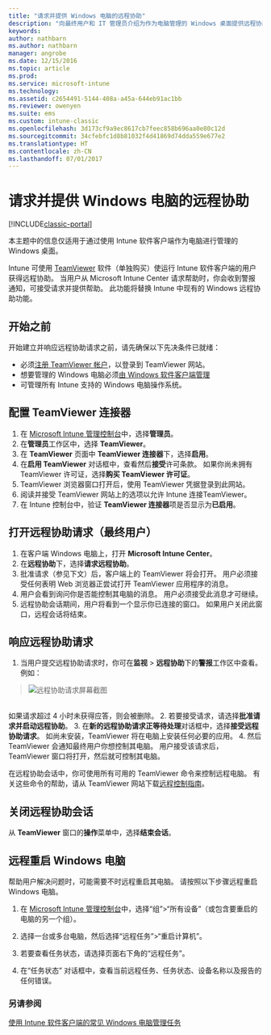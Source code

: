 ```yaml
---
title: "请求并提供 Windows 电脑的远程协助"
description: "向最终用户和 IT 管理员介绍为作为电脑管理的 Windows 桌面提供远程协助，以及远程启动电脑的步骤。"
keywords: 
author: nathbarn
ms.author: nathbarn
manager: angrobe
ms.date: 12/15/2016
ms.topic: article
ms.prod: 
ms.service: microsoft-intune
ms.technology: 
ms.assetid: c2654491-5144-408a-a45a-644eb91ac1bb
ms.reviewer: owenyen
ms.suite: ems
ms.custom: intune-classic
ms.openlocfilehash: 3d173cf9a9ec8617cb7feec858b696aa0e80c12d
ms.sourcegitcommit: 34cfebfc1d8b81032f4d41869d74dda559e677e2
ms.translationtype: HT
ms.contentlocale: zh-CN
ms.lasthandoff: 07/01/2017
---
```

# <a name="request-and-provide-remote-assistance-for-windows-pcs"></a>请求并提供 Windows 电脑的远程协助

[!INCLUDE[classic-portal](../includes/classic-portal.md)]


本主题中的信息仅适用于通过使用 Intune 软件客户端作为电脑进行管理的 Windows 桌面。

Intune 可使用 [TeamViewer](https://www.teamviewer.com) 软件（单独购买）使运行 Intune 软件客户端的用户获得远程协助。 当用户从 Microsoft Intune Center 请求帮助时，你会收到警报通知，可接受请求并提供帮助。 此功能将替换 Intune 中现有的 Windows 远程协助功能。


## <a name="before-you-start"></a>开始之前

开始建立并响应远程协助请求之前，请先确保以下先决条件已就绪：

- 必须[注册 TeamViewer 帐户](https://login.teamviewer.com/LogOn#register)，以登录到 TeamViewer 网站。
- 想要管理的 Windows 电脑必须[由 Windows 软件客户端管理](manage-windows-pcs-with-microsoft-intune.md)
- 可管理所有 Intune 支持的 Windows 电脑操作系统。

## <a name="configure-the-teamviewer-connector"></a>配置 TeamViewer 连接器

1. 在 [Microsoft Intune 管理控制台](https://manage.microsoft.com)中，选择**管理员**。
2. 在**管理员**工作区中，选择 **TeamViewer**。
3. 在 **TeamViewer** 页面中 **TeamViewer 连接器**下，选择**启用**。
4. 在**启用 TeamViewer** 对话框中，查看然后**接受**许可条款。 如果你尚未拥有 TeamViewer 许可证，选择**购买 TeamViewer 许可证**。
5. TeamViewer 浏览器窗口打开后，使用 TeamViewer 凭据登录到此网站。
6. 阅读并接受 TeamViewer 网站上的选项以允许 Intune 连接TeamViewer。
7. 在 Intune 控制台中，验证 **TeamViewer 连接器**项是否显示为**已启用**。


## <a name="open-a-remote-assistance-request-end-user"></a>打开远程协助请求（最终用户）

1. 在客户端 Windows 电脑上，打开 **Microsoft Intune Center**。
2. 在**远程协助**下，选择**请求远程协助**。
3. 批准请求（参见下文）后，客户端上的 TeamViewer 将会打开。 用户必须接受任何表明 Web 浏览器正尝试打开 TeamViewer 应用程序的消息。
4. 用户会看到询问你是否能控制其电脑的消息。 用户必须接受此消息才可继续。
5. 远程协助会话期间，用户将看到一个显示你已连接的窗口。 如果用户关闭此窗口，远程会话将结束。

## <a name="respond-to-a-remote-assistance-request"></a>响应远程协助请求

1. 当用户提交远程协助请求时，你可在**监视** > **远程协助**下的**警报**工作区中查看。 例如：
> ![远程协助请求屏幕截图](./media/team-viewer.png)

<br>如果请求超过 4 小时未获得应答，则会被删除。
2. 若要接受请求，请选择**批准请求并启动远程协助**。
3. 在**新的远程协助请求正等待处理**对话框中，选择**接受远程协助请求**。 如尚未安装，TeamViewer 将在电脑上安装任何必要的应用。
4. 然后 TeamViewer 会通知最终用户你想控制其电脑。 用户接受该请求后，TeamViewer 窗口将打开，然后就可控制其电脑。

在远程协助会话中，你可使用所有可用的 TeamViewer 命令来控制远程电脑。 有关这些命令的帮助，请从 TeamViewer 网站下载[远程控制指南](http://www.teamviewer.com/en/support/documents/)。

## <a name="close-the-remote-assistance-session"></a>关闭远程协助会话

从 **TeamViewer** 窗口的**操作**菜单中，选择**结束会话**。

## <a name="remotely-restart-a-windows-pc"></a>远程重启 Windows 电脑
帮助用户解决问题时，可能需要不时远程重启其电脑。 请按照以下步骤远程重启 Windows 电脑。

1.  在 [Microsoft Intune 管理控制台](https://manage.microsoft.com/)中，选择“组”&gt;“所有设备”（或包含要重启的电脑的另一个组）。

2.  选择一台或多台电脑，然后选择“远程任务”&gt;“重启计算机”。

3.  若要查看任务状态，请选择页面右下角的“远程任务”。

4.  在“任务状态”  对话框中，查看当前远程任务、任务状态、设备名称以及报告的任何错误。

### <a name="see-also"></a>另请参阅

[使用 Intune 软件客户端的常见 Windows 电脑管理任务](common-windows-pc-management-tasks-with-the-microsoft-intune-computer-client.md)
